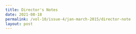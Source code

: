```yaml
---
title: Director's Notes
date: 2021-08-18
permalink: /vol-10/issue-4/jan-march-2015/director-note
layout: post
---
```

